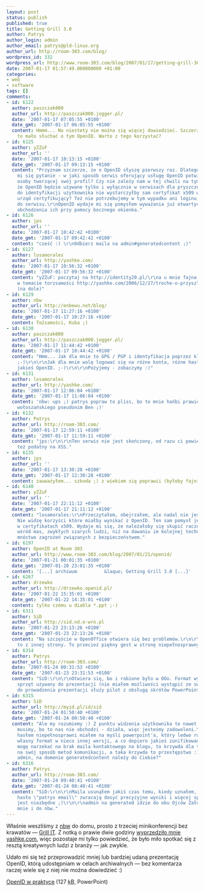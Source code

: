 ```yaml
---
layout: post
status: publish
published: true
title: Getting Grill 3.0
author: Patrys
author_login: admin
author_email: patrys@pld-linux.org
author_url: http://room-303.com/blog/
wordpress_id: 332
wordpress_url: http://www.room-303.com/blog/2007/01/17/getting-grill-30/
date: 2007-01-17 01:57:49.000000000 +01:00
categories:
- web
- software
tags: []
comments:
- id: 6122
  author: paszczak000
  author_url: http://paszczak000.jogger.pl/
  date: '2007-01-17 07:05:55 +0100'
  date_gmt: '2007-01-17 06:05:55 +0100'
  content: Hmmm... No niestety nie można się więcej dowiedzieć. Szczerze powiedziawszy
    to mało słuchać o tym OpenID. Warto z tego korzystać?
- id: 6125
  author: yZZuF
  author_url: ''
  date: '2007-01-17 10:13:15 +0100'
  date_gmt: '2007-01-17 09:13:15 +0100'
  content: "Przyznam szczerze, że o OpenID słyszę pierwszy raz. Dlatego też nasuwaja
    mi się pytanie - w jaki sposób serwis oferujący usługę OpenID potwierdzi tożsamość
    osoby tworzącej swój profil? Czy nie zależy nam w tej chwili na tym, bo zakładamy,
    że OpenID będzie używane tylko i wyłącznie w serwisach dla pryszczersów? ;-)\r\nCzy
    do identyfikacji użytkownika nie wystarczyłby sam certyfikat x509 wystawiony przez
    urząd certyfikujący? Też nie potrzebujemy w tym wypadku ani loginu, ani hasła
    do serwisu.\r\nOpenID wydaje mi się pomysłem wyważania już otwartych drzwi, albo
    obchodzenia ich przy pomocy bocznego okienka."
- id: 6126
  author: jps
  author_url: ''
  date: '2007-01-17 10:42:42 +0100'
  date_gmt: '2007-01-17 09:42:42 +0100'
  content: "cześć :) \r\nOdbierz maila na admin#generatedcontent ;)"
- id: 6127
  author: losamorales
  author_url: http://yashke.com/
  date: '2007-01-17 10:56:32 +0100'
  date_gmt: '2007-01-17 09:56:32 +0100'
  content: "yZZuF: poczytaj na http://identity20.pl/\r\na u mnie fajna prezentacja
    w temacie torzsamości http://yashke.com/2006/12/27/troche-o-przyszlosci-czyli-web-2007/
    (na dole)"
- id: 6129
  author: nbw
  author_url: http://enbewu.net/blog/
  date: '2007-01-17 11:27:16 +0100'
  date_gmt: '2007-01-17 10:27:16 +0100'
  content: Tożsamości, Kuba ;)
- id: 6130
  author: paszczak000
  author_url: http://paszczak000.jogger.pl/
  date: '2007-01-17 11:44:42 +0100'
  date_gmt: '2007-01-17 10:44:42 +0100'
  content: "Hmm... Jak dla mnie to GPG / PGP i identyfikacja poprzez klucz by wystarczyła
    ;-)\r\n\r\nJak dla mnie wolę logować się na różne konta, różne hasła a nie przez
    jakieś OpenID. ;-)\r\n\r\nPożyjemy - zobaczymy :)"
- id: 6131
  author: losamorales
  author_url: http://yashke.com/
  date: '2007-01-17 12:06:04 +0100'
  date_gmt: '2007-01-17 11:06:04 +0100'
  content: 'nbw: ups ;) patrys popraw to pliss, bo to mnie hańbi prawie tak samo jak
    wołoszańskiego pseudonim Ben ;)'
- id: 6132
  author: Patrys
  author_url: http://room-303.com/
  date: '2007-01-17 12:59:11 +0100'
  date_gmt: '2007-01-17 11:59:11 +0100'
  content: "jps:\r\n\r\nTen serwis nie jest skończony, od razu ci powiem, że jest
    też podatny na XSS."
- id: 6135
  author: jps
  author_url: ''
  date: '2007-01-17 13:30:28 +0100'
  date_gmt: '2007-01-17 12:30:28 +0100'
  content: zauważyłem... szkoda ;) z wiekiem się poprawii (byłoby fajnie) :)
- id: 6140
  author: yZZuF
  author_url: ''
  date: '2007-01-17 22:11:12 +0100'
  date_gmt: '2007-01-17 21:11:12 +0100'
  content: "losamorales:\r\nPrzeczytałem, obejrzałem, ale nadal nie jestem przekonany.
    Nie widzę korzyści które miałby wynikać z OpenID. Ten sam pomysł jest już zawarty
    w certyfikatach x509. Wydaje mi się, że należałoby się skupić raczej na ich upowszechnieniu
    wśród mas, zwykłych szarych ludzi, niż na dawaniu im kolejnej technologi niosącej
    mnóstwo zagrożeń związanych z bezpieczeństwem."
- id: 6197
  author: OpenID at Room 303
  author_url: http://www.room-303.com/blog/2007/01/21/openid/
  date: '2007-01-21 00:01:35 +0100'
  date_gmt: '2007-01-20 23:01:35 +0100'
  content: '[...] archiwum          &laquo; Getting Grill 3.0 [...]'
- id: 6267
  author: drzewko
  author_url: http://drzewko.openid.pl/
  date: '2007-01-22 15:35:01 +0100'
  date_gmt: '2007-01-22 14:35:01 +0100'
  content: tylko czemu u diabla *.ppt ;-)
- id: 6311
  author: SiD
  author_url: http://sid.nd.e-wro.pl
  date: '2007-01-23 23:13:26 +0100'
  date_gmt: '2007-01-23 22:13:26 +0100'
  content: "Na szczęście w OpenOffice otwiera się bez problemów.\r\n\r\nSpójrz na
    to z innej strony. To przecież piękny gest w stronę niepełnosprawnych :)"
- id: 6314
  author: Patrys
  author_url: http://room-303.com/
  date: '2007-01-24 00:31:53 +0100'
  date_gmt: '2007-01-23 23:31:53 +0100'
  content: "SiD:\r\n\r\nOtwiera się, bo i robione było w OOo. Format wymuszony przez
    sprzęt używany do prezentacji (nie miałem możliwości wystąpić ze swoim laptopem,
    do prowadzenia prezentacji służy pilot z obsługą skrótów PowerPointa)."
- id: 6315
  author: SiD
  author_url: http://myid.pl/id/sid
  date: '2007-01-24 01:50:40 +0100'
  date_gmt: '2007-01-24 00:50:40 +0100'
  content: "Ale my rozumiemy :) Z punktu widzenia użytkownika to nawet rozumieć nie
    musimy, bo to nas nie obchodzi - działa, więc jesteśmy zadowoleni.\r\n\r\nPod
    hasłem niepełnosprawni miałem na myśli powerpoint'a, który ledwo rozumie swój
    własny format w nieco innej wersji, a co dopiero jakieś zunifikowane wynalazki.\r\n\r\nNatomiast
    mogę narzekać na brak maila kontaktowego na blogu, to krzywda dla tradycyjnych
    na swój sposób metod komunikacji, a taka krzywda to przestępstwo :)\r\n\r\nkonto
    admin, na domenie generatedcontent należy do Ciebie?"
- id: 6316
  author: Patrys
  author_url: http://room-303.com/
  date: '2007-01-24 09:40:41 +0100'
  date_gmt: '2007-01-24 08:40:41 +0100'
  content: "SiD:\r\n\r\nMaila usunąłem jakiś czas temu, kiedy uznałem, że Google na
    hasło \"patrys email\" zwracają dosyć precyzyjne wyniki i więcej spamu mi nie
    jest niezbędne ;)\r\n\r\nadmin na generated idzie do obu Ojców Założycieli - do
    mnie i do nbw."
---
```

<p>Właśnie weszliśmy z <a href="http://enbewu.net/blog/">nbw</a> do domu, prosto z trzeciej minikonferencji bez krawatów &mdash; <a href="http://grillit.pl/">Grill IT</a>. Z notką o prawie dwie godziny <a href="http://yashke.com/2007/01/17/po-grill-it-3/">wyprzedziło mnie yashke.com</a>, więc pozostaje mi tylko powiedzieć, że było miło spotkać się z resztą kreatywnych ludzi z branży &mdash; jak zwykle.</p>

<p>Udało mi się też przeprowadzić mniej lub bardziej udaną prezentację OpenID, którą udostępniam w celach archiwalnych &mdash; bez komentarza raczej wiele się z niej nie można dowiedzieć :)</p>

<p><a id="p333" href="http://www.room-303.com/blog/wp-content/uploads/2007/01/openid.ppt">OpenID w praktyce</a> (127 <abbr title="kilobajtów">kB</abbr>, PowerPoint)</p>
